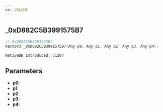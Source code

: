 ```yaml
---
ns: VOLUME
---
```

## _0xD882C5B3991575B7

```c
// 0xD882C5B3991575B7
Vector3 _0xD882C5B3991575B7(Any p0, Any p1, Any p2, Any p3, Any p4);
```

```
NativeDB Introduced: v1207
```

## Parameters
* **p0**:
* **p1**:
* **p2**:
* **p3**:
* **p4**:
